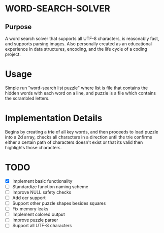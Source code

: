 # WORD-SEARCH-SOLVER
## Purpose
A word search solver that supports all UTF-8 characters, is reasonably fast, and
supports parsing images. Also personally created as an educational experience
in data structures, encoding, and the life cycle of a coding project.
# Usage
Simple run "word-search list puzzle" where list is file that contains the
hidden words with each word on a line, and puzzle is a file which contains
the scrambled letters.
# Implementation Details
Begins by creating a trie of all key words, and then proceeds to load puzzle
into a 2d array, checks all characters in a direction until the trie confirms either
a certain path of characters doesn't exist or that its valid then highlights those
characters.
# TODO
- [X] Implement basic functionality
- [ ] Standardize function naming scheme
- [ ] Improve NULL safety checks
- [ ] Add ocr support
- [ ] Support other puzzle shapes besides squares
- [ ] Fix memory leaks
- [ ] Implement colored output
- [ ] Improve puzzle parser
- [ ] Support all UTF-8 characters
